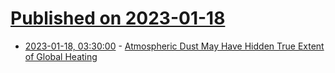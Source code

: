# [Published on 2023-01-18](index.md)

* [2023-01-18, 03:30:00](https://news.slashdot.org/story/23/01/17/2326249/atmospheric-dust-may-have-hidden-true-extent-of-global-heating?utm_source=rss1.0mainlinkanon&utm_medium=feed) - [Atmospheric Dust May Have Hidden True Extent of Global Heating](https://news.slashdot.org/story/23/01/17/2326249/atmospheric-dust-may-have-hidden-true-extent-of-global-heating?utm_source=rss1.0mainlinkanon&utm_medium=feed)
